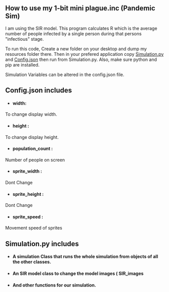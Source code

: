 ## How to use my 1-bit mini plague.inc (Pandemic Sim)

I am using the SIR model. This program calculates R which is the average number of people infected by a single person during that persons "infectious" stage.

To run this code, Create a new folder on your desktop and dump my resources folder there. Then in your prefered application copy [Simulation.py](https://github.com/laneazzi/2143-OOP-AYEDUN/blob/master/ASSIGNMENTS/Final%20Project/simulation.py) and [Config.json](https://github.com/laneazzi/2143-OOP-AYEDUN/blob/master/ASSIGNMENTS/Final%20Project/config.json) then run from Simulation.py. Also, make sure python and pip are installed. 

Simulation Variables can be altered in the config.json file.

## Config.json includes
 * #### width:
 
 To change display width.
 
 * #### height : 
 
To change display height.

 * #### population_count :

Number of people on screen

 * #### sprite_width :  

Dont Change

 * #### sprite_height : 

Dont Change

 * #### sprite_speed : 

Movement speed of sprites


## Simulation.py includes


 * #### A simulation Class that runs the whole simulation from objects of all the other classes.
 * #### An SIR model class to change the model images ( SIR_images
 * #### And other functions for our simulation.


